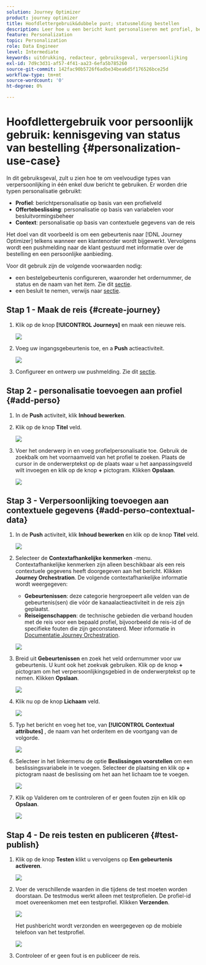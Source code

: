 ```yaml
---
solution: Journey Optimizer
product: journey optimizer
title: Hoofdlettergebruik&dubbele punt; statusmelding bestellen
description: Leer hoe u een bericht kunt personaliseren met profiel, beschikking en contextinformatie.
feature: Personalization
topic: Personalization
role: Data Engineer
level: Intermediate
keywords: uitdrukking, redacteur, gebruiksgeval, verpersoonlijking
exl-id: 7d9c3d31-af57-4f41-aa23-6efa5b785260
source-git-commit: 142fac90b5726f6adbe34bea6d5f176526bce25d
workflow-type: tm+mt
source-wordcount: '0'
ht-degree: 0%

---
```


# Hoofdlettergebruik voor persoonlijk gebruik: kennisgeving van status van bestelling {#personalization-use-case}

In dit gebruiksgeval, zult u zien hoe te om veelvoudige types van verpersoonlijking in één enkel duw bericht te gebruiken. Er worden drie typen personalisatie gebruikt:

* **Profiel**: berichtpersonalisatie op basis van een profielveld
* **Offertebeslissing**: personalisatie op basis van variabelen voor besluitvormingsbeheer
* **Context**: personalisatie op basis van contextuele gegevens van de reis

Het doel van dit voorbeeld is om een gebeurtenis naar [!DNL Journey Optimizer] telkens wanneer een klantenorder wordt bijgewerkt. Vervolgens wordt een pushmelding naar de klant gestuurd met informatie over de bestelling en een persoonlijke aanbieding.

Voor dit gebruik zijn de volgende voorwaarden nodig:

* een bestelgebeurtenis configureren, waaronder het ordernummer, de status en de naam van het item. Zie dit [sectie](../event/about-events.md).
* een besluit te nemen, verwijs naar [sectie](../offers/offer-activities/create-offer-activities.md).

## Stap 1 - Maak de reis {#create-journey}

1. Klik op de knop **[!UICONTROL Journeys]** en maak een nieuwe reis.

   ![](assets/perso-uc4.png)

1. Voeg uw ingangsgebeurtenis toe, en a **Push** actieactiviteit.

   ![](assets/perso-uc5.png)

1. Configureer en ontwerp uw pushmelding. Zie dit [sectie](../push/create-push.md).

## Stap 2 - personalisatie toevoegen aan profiel {#add-perso}

1. In de **Push** activiteit, klik **Inhoud bewerken**.

1. Klik op de knop **Titel** veld.

   ![](assets/perso-uc2.png)

1. Voer het onderwerp in en voeg profielpersonalisatie toe. Gebruik de zoekbalk om het voornaamveld van het profiel te zoeken. Plaats de cursor in de onderwerptekst op de plaats waar u het aanpassingsveld wilt invoegen en klik op de knop **+** pictogram. Klikken **Opslaan**.

   ![](assets/perso-uc3.png)

## Stap 3 - Verpersoonlijking toevoegen aan contextuele gegevens {#add-perso-contextual-data}

1. In de **Push** activiteit, klik **Inhoud bewerken** en klik op de knop **Titel** veld.

   ![](assets/perso-uc9.png)

1. Selecteer de **Contextafhankelijke kenmerken** -menu. Contextafhankelijke kenmerken zijn alleen beschikbaar als een reis contextuele gegevens heeft doorgegeven aan het bericht. Klikken **Journey Orchestration**. De volgende contextafhankelijke informatie wordt weergegeven:

   * **Gebeurtenissen**: deze categorie hergroepeert alle velden van de gebeurtenis(sen) die vóór de kanaalactieactiviteit in de reis zijn geplaatst.
   * **Reiseigenschappen**: de technische gebieden die verband houden met de reis voor een bepaald profiel, bijvoorbeeld de reis-id of de specifieke fouten die zijn geconstateerd. Meer informatie in [Documentatie Journey Orchestration](../building-journeys/expression/journey-properties.md).

   ![](assets/perso-uc10.png)

1. Breid uit **Gebeurtenissen** en zoek het veld ordernummer voor uw gebeurtenis. U kunt ook het zoekvak gebruiken. Klik op de knop **+** pictogram om het verpersoonlijkingsgebied in de onderwerptekst op te nemen. Klikken **Opslaan**.

   ![](assets/perso-uc11.png)

1. Klik nu op de knop **Lichaam** veld.

   ![](assets/perso-uc12.png)

1. Typ het bericht en voeg het toe, van **[!UICONTROL Contextual attributes]** , de naam van het orderitem en de voortgang van de volgorde.

   ![](assets/perso-uc13.png)

1. Selecteer in het linkermenu de optie **Beslissingen voorstellen** om een beslissingsvariabele in te voegen. Selecteer de plaatsing en klik op **+** pictogram naast de beslissing om het aan het lichaam toe te voegen.

   ![](assets/perso-uc14.png)

1. Klik op Valideren om te controleren of er geen fouten zijn en klik op **Opslaan**.

   ![](assets/perso-uc15.png)

## Stap 4 - De reis testen en publiceren {#test-publish}

1. Klik op de knop **Testen** klikt u vervolgens op **Een gebeurtenis activeren**.

   ![](assets/perso-uc17.png)

1. Voer de verschillende waarden in die tijdens de test moeten worden doorstaan. De testmodus werkt alleen met testprofielen. De profiel-id moet overeenkomen met een testprofiel. Klikken **Verzenden**.

   ![](assets/perso-uc18.png)

   Het pushbericht wordt verzonden en weergegeven op de mobiele telefoon van het testprofiel.

   ![](assets/perso-uc19.png)

1. Controleer of er geen fout is en publiceer de reis.
